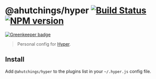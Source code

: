 # @ahutchings/hyper [![Build Status](https://travis-ci.org/ahutchings/hyper.svg?branch=master)](https://travis-ci.org/ahutchings/hyper) [![NPM version](https://img.shields.io/npm/v/@ahutchings/hyper.svg)](https://npmjs.org/package/@ahutchings/hyper)

[![Greenkeeper badge](https://badges.greenkeeper.io/ahutchings/hyper.svg)](https://greenkeeper.io/)

> Personal config for [Hyper](https://hyper.is/).


## Install

Add `@ahutchings/hyper` to the plugins list in your `~/.hyper.js` config file.
